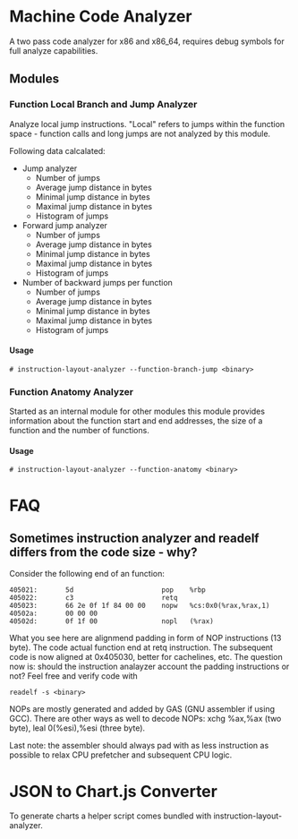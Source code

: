 # Machine Code Analyzer #

A two pass code analyzer for x86 and x86\_64, requires debug symbols for full
analyze capabilities.

## Modules ##

### Function Local Branch and Jump Analyzer ###

Analyze local jump instructions. "Local" refers to jumps within the function
space - function calls and long jumps are not analyzed by this module.

Following data calcalated:

- Jump analyzer
  - Number of jumps
  - Average jump distance in bytes
  - Minimal jump distance in bytes
  - Maximal jump distance in bytes
  - Histogram of jumps
- Forward jump analyzer
  - Number of jumps
  - Average jump distance in bytes
  - Minimal jump distance in bytes
  - Maximal jump distance in bytes
  - Histogram of jumps
- Number of backward jumps per function
  - Number of jumps
  - Average jump distance in bytes
  - Minimal jump distance in bytes
  - Maximal jump distance in bytes
  - Histogram of jumps



#### Usage ####

```
# instruction-layout-analyzer --function-branch-jump <binary>
```

### Function Anatomy Analyzer ###

Started as an internal module for other modules this module provides
information about the function start and end addresses, the size of a function
and the number of functions.


#### Usage ####

```
# instruction-layout-analyzer --function-anatomy <binary>
```


# FAQ #

## Sometimes instruction analyzer and readelf differs from the code size - why? ##

Consider the following end of an function:


```gas
405021:       5d                      pop    %rbp
405022:       c3                      retq
405023:       66 2e 0f 1f 84 00 00    nopw   %cs:0x0(%rax,%rax,1)
40502a:       00 00 00
40502d:       0f 1f 00                nopl   (%rax)
```

What you see here are alignmend padding in form of NOP instructions (13 byte).
The code actual function end at retq instruction. The subsequent code is now
aligned at 0x405030, better for cachelines, etc.  The question now is: should
the instruction analayzer account the padding instructions or not? Feel free
and verify code with

```
readelf -s <binary>
```

NOPs are mostly generated and added by GAS (GNU assembler if using GCC). There
are other ways as well to decode NOPs:  xchg %ax,%ax (two byte), leal
0(%esi),%esi (three byte).

Last note: the assembler should always pad with as less instruction as possible
to relax CPU prefetcher and subsequent CPU logic.


# JSON to Chart.js Converter #

To generate charts a helper script comes bundled with instruction-layout-analyzer.
